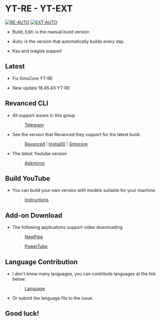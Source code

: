 
# YT-RE - YT-EXT 
[![RE-AUTO](https://github.com/Zenlua/AT-YT/actions/workflows/Auto.yml/badge.svg)](https://github.com/Zenlua/AT-YT/actions/workflows/Auto.yml) [![EXT-AUTO](https://github.com/Zenlua/AT-YT/actions/workflows/XAuto.yml/badge.svg)](https://github.com/Zenlua/AT-YT/actions/workflows/XAuto.yml)

+ Build, Edit: is the manual build version

+ Auto: is the version that automatically builds every day.

+ Ksu and magisk support

**Latest**
---

+ Fix GmsCore YT-RE

+ New update 18.45.43 YT-RE

**Revanced CLI**
---

- All support issues in this group

   > [Telegram](https://t.me/toolmod)

- See the version that Revanced they support for the latest build.

   > [Revanced](https://github.com/revanced/revanced-patches) | [Inotia00](https://github.com/inotia00/revanced-patches) | [Gmscore](https://github.com/ReVanced/GmsCore)

- The latest Youtube version

   > [Apkmirror](https://www.apkmirror.com/apk/google-inc/youtube/)

**Build YouTube**
---

- You can build your own version with models suitable for your machine. 

   > [Instructions](https://github.com/Zenlua/AT-YT/blob/Vip/.github/Tools/Auto.md)

**Add-on Download**
---

- The following applications support video downloading

   > [NewPipe](https://newpipe.net)

   > [PowerTube](https://github.com/razar-dev/PowerTube)

**Language Contribution**
---

- I don't know many languages, you can contribute languages ​​at the link below.

   > [Language](https://github.com/Zenlua/AT-YT/tree/Vip/.github/Language)

- Or submit the language file to the issue.

**Good luck!**
---

